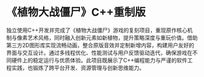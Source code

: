 # 《植物大战僵尸》C++重制版

独立使用C++开发并完成了《植物大战僵尸》游戏的复刻项目，重现原作核心机制与像素艺术风格，同时融入创新元素如新植物，提升策略深度与重玩价值。借助第三方2D图形库实现流畅动画，整合原版音效并定制新增内容，构建用户友好的界面与交互设计。通过多线程优化、性能测试与用户反馈驱动迭代，确保游戏在不同硬件上的稳定运行与优质体验。此项目既展示了C++编程能力与严谨的软件工程实践，也锻炼了跨平台开发、资源管理与创新思维能力。
